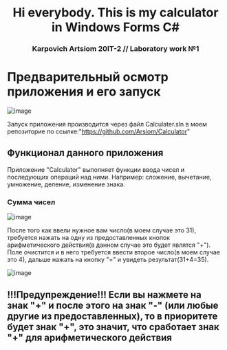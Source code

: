 <h1 align="center">Hi everybody. This is my calculator in Windows Forms C#
<h3 align="center">Karpovich Artsiom 20IT-2 // Laboratory work №1</h3>

# Предварительный осмотр приложения и его запуск
![image](https://user-images.githubusercontent.com/95384044/197418868-f8bae548-0ad6-4f74-8891-bb24b218b8e1.png)


Запуск приложения производится через файл Calculater.sln в моем репозиторие по ссылке:"https://github.com/Arsiom/Calculator"
## Функционал данного приложения
Приложение "Calculator" выполняет функции ввода чисел и последующих операций над ними. 
Например: сложение, вычетание, умножение, деление, изменение знака.
### Сумма чисел
![image](https://user-images.githubusercontent.com/95384044/197419278-a47ed041-cc64-4d3f-9c7d-37e38d375f64.png)

После того как ввели нужное вам число(в моем случае это 31), требуется нажать на одну из предоставленных кнопок арифметического действия(в данном случае это будет являтся "+").
Поле очистится и в него требуется ввести второе число(в моем случае это 4), дальше нажать на кнопку "=" и увидеть результат(31+4=35).

![image](https://user-images.githubusercontent.com/95384044/197419783-15857300-816c-459c-ba1a-816739732a68.png)
## !!!Предупреждение!!! Если вы нажмете на знак "+" и после этого на знак "-" (или любые другие из предоставленных), то в приоритете будет знак "+", это значит, что сработает знак "+" для арифметического действия
